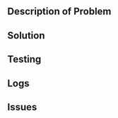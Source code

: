 <!-- Please Give Your PR a relevant title-->

## Description of Problem
<!-- Clearly describe the problem you're solving-->

## Solution
<!-- Describe your thought process and the steps you took to find a solution. If your process resulted in a new issue being created, link it here-->

## Testing
<!-- Describe the testing that you did to validate your changes (i.e. compiled code, ran a unit test, loaded onto physical microcontroller etc.)-->
<!-- ex:
- compiled code with no errors or warnings
-->

## Logs
<!-- If your testing involved compilation or other processes that generated logs,  please paste them here
You should surround any multiline logs with triple backticks (```) so that they'll be formatted properly-->

## Issues
<!-- link any issues here using the linking key words-->
<!-- ex: This line will automatically close issue #100 when your code is merged
closes #100
-->